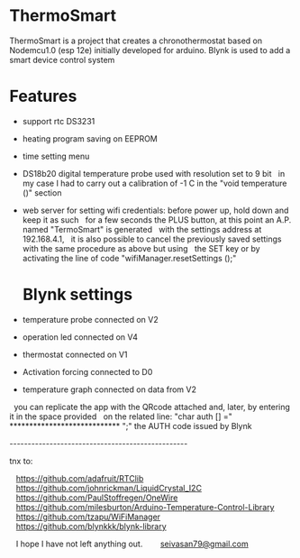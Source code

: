 # ThermoSmart
ThermoSmart is a project that creates a chronothermostat based on Nodemcu1.0 (esp 12e)
initially developed for arduino.
Blynk is used to add a smart device control system

# Features

- support rtc DS3231

- heating program saving on EEPROM

- time setting menu

- DS18b20 digital temperature probe used with resolution set to 9 bit
  in my case I had to carry out a calibration of -1 C in the "void temperature ()" section
  
- web server for setting wifi  credentials: 
  before power up, hold down and keep it as such
  for a few seconds the PLUS button, at this point an A.P. named "TermoSmart" is generated 
  with the settings address at 192.168.4.1,
  it is also possible to cancel the previously saved settings with the same procedure as above but using
  the SET key or by activating the line of code "wifiManager.resetSettings ();"
  
  # Blynk settings
  
- temperature probe connected on V2
 
- operation led connected on V4
- thermostat connected on V1
 
- Activation forcing connected to D0
 
- temperature graph connected on data from V2
 
  you can replicate the app with the QRcode attached and, later, by entering it in the space provided
  on the related line: "char auth [] =" **************************** ";" the AUTH code issued by Blynk
  
  
   *-*-*-*-*-*-*-*-*-*-*-*-*-*-*-*-*-*-*-*-*-*-*-*-*-*-*-*-*-*-*-*-*-*-*-*-*-*-*-*-*-*-*-*-*-*-*-*-*-*
   
   tnx to:
   
   https://github.com/adafruit/RTClib
   https://github.com/johnrickman/LiquidCrystal_I2C
   https://github.com/PaulStoffregen/OneWire
   https://github.com/milesburton/Arduino-Temperature-Control-Library
   https://github.com/tzapu/WiFiManager
   https://github.com/blynkkk/blynk-library

   I hope I have not left anything out.
   
   seivasan79@gmail.com 
   
  
